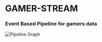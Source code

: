 # GAMER-STREAM
### Event Based Pipeline for gamers data

![Pipeline Graph](./blob/main/DNGW_134.png)
